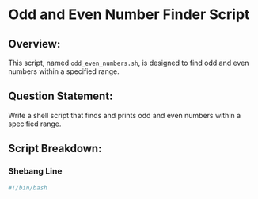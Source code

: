 # Odd and Even Number Finder Script

## Overview:

This script, named `odd_even_numbers.sh`, is designed to find odd and even numbers within a specified range.

## Question Statement:

Write a shell script that finds and prints odd and even numbers within a specified range.

## Script Breakdown:

### Shebang Line

```bash
#!/bin/bash
```
